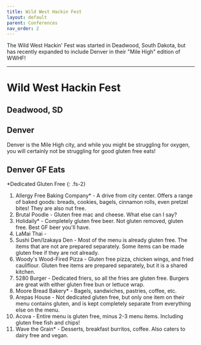 ```yaml
---
title: Wild West Hackin Fest
layout: default
parent: Conferences
nav_order: 2
---
```

The Wild West Hackin' Fest was started in Deadwood, South Dakota, but has recently expanded to include Denver in their "Mile High" edition of WWHF!

---

# Wild West Hackin Fest


## Deadwood, SD




## Denver 
Denver is the Mile High city, and while you might be struggling for oxygen, you will certainly not be struggling for good gluten free eats!

## Denver GF Eats
*Dedicated Gluten Free
{: .fs-2}

1. Allergy Free Baking Company* - A drive from city center. Offers a range of baked goods: breads, cookies, bagels, cinnamon rolls, even pretzel bites! They are also nut free.
2. Brutal Poodle - Gluten free mac and cheese. What else can I say?
3. Holidaily* - Completely gluten free beer. Not gluten removed, gluten free. Best GF beer you'll have.
4. LaMai Thai - 
5. Sushi Den/Izakaya Den - Most of the menu is already gluten free. The items that are not are prepared separately. Some items can be made gluten free if they are not already. 
6. Woody's Wood-Fired Pizza - Gluten free pizza, chicken wings, and fried cauliflour. Gluten free items are prepared separately, but it is a shared kitchen. 
7. 5280 Burger - Dedicated friers, so all the fries are gluten free. Burgers are great with either gluten free bun or lettuce wrap. 
8. Moore Bread Bakery* - Bagels, sandwiches, pastries, coffee, etc. 
9. Arepas House - Not dedicated gluten free, but only one item on their menu contains gluten, and is kept completely separate from everything else on the menu. 
10. Acova - Entire menu is gluten free, minus 2-3 menu items. Including gluten free fish and chips! 
11. Wave the Grain* - Desserts, breakfast burritos, coffee. Also caters to dairy free and vegan. 